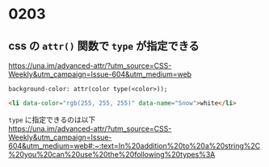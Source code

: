 # 0203

## css の `attr()` 関数で `type` が指定できる

https://una.im/advanced-attr/?utm_source=CSS-Weekly&utm_campaign=Issue-604&utm_medium=web

```
background-color: attr(color type(<color>));
```
```html
<li data-color="rgb(255, 255, 255)" data-name="Snow">white</li>
```

`type` に指定できるのは以下  
https://una.im/advanced-attr/?utm_source=CSS-Weekly&utm_campaign=Issue-604&utm_medium=web#:~:text=In%20addition%20to%20a%20string%2C%20you%20can%20use%20the%20following%20types%3A
